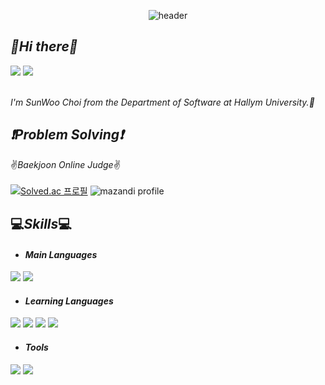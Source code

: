 <!--banner-->
<div align="center">

  ![header](https://capsule-render.vercel.app/api?type=rounded&text=SUNWOOCHOI&color=timeGradient&height=300&animation=fadeIn)
</div>

<!--introduce-->
## *👋Hi there👋*
<img src="https://img.shields.io/badge/sunwoochoi04-E4405F?style=for-the-badge&logo=instagram&logoColor=white">
<img src="https://img.shields.io/badge/saintcsw1@gmail.com-EA4335?style=for-the-badge&logo=gmail&logoColor=white">
<br><br>

*I'm SunWoo Choi from the Department of Software at Hallym University.🚀*

<!--boj-->
## *❗Problem Solving❗*
✌*Baekjoon Online Judge*✌
<br><br>
[![Solved.ac
프로필](http://mazassumnida.wtf/api/v2/generate_badge?boj=csw040505)](https://solved.ac/{handle})
![mazandi profile](http://mazandi.herokuapp.com/api?handle=csw040505&theme=dark)

<!--skills-->
## 💻*Skills*💻

* #### *Main Languages*
<img src="https://img.shields.io/badge/java-F80000?style=for-the-badge&logo=openjdk&logoColor=white">
<img src="https://img.shields.io/badge/C++-00599C?style=for-the-badge&logo=cplusplus&logoColor=white">

* #### *Learning Languages*
<img src="https://img.shields.io/badge/html-E34F26?style=for-the-badge&logo=html5&logoColor=white">
<img src="https://img.shields.io/badge/javascript-F7DF1E?style=for-the-badge&logo=javascript&logoColor=white">
<img src="https://img.shields.io/badge/C-A8B9CC?style=for-the-badge&logo=c&logoColor=white">
<img src="https://img.shields.io/badge/python-3776AB?style=for-the-badge&logo=python&logoColor=white">

* #### *Tools*
<img src="https://img.shields.io/badge/visual studio code-007ACC?style=for-the-badge&logo=visualstudiocode&logoColor=white">
<img src="https://img.shields.io/badge/eclipse-2C2255?style=for-the-badge&logo=eclipseide&logoColor=white">
<!--career-->
<!--project-->